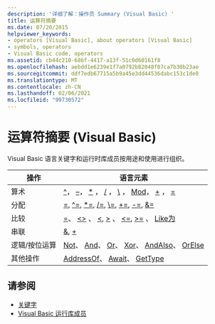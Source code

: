```yaml
---
description: '详细了解：操作员 Summary (Visual Basic) '
title: 运算符摘要
ms.date: 07/20/2015
helpviewer_keywords:
- operators [Visual Basic], about operators [Visual Basic]
- symbols, operators
- Visual Basic code, operators
ms.assetid: cb44c210-686f-4417-a13f-51c0d60161f8
ms.openlocfilehash: aebdd1e6239e1f7a0792b82048f07ca7b30b23ae
ms.sourcegitcommit: ddf7edb67715a5b9a45e3dd44536dabc153c1de0
ms.translationtype: MT
ms.contentlocale: zh-CN
ms.lasthandoff: 02/06/2021
ms.locfileid: "99730572"
---
```

# <a name="operators-summary-visual-basic"></a>运算符摘要 (Visual Basic)

Visual Basic 语言关键字和运行时库成员按用途和使用进行组织。  
  
|操作|语言元素|  
|------------|----------------------|  
|算术|[^](../operators/exponentiation-operator.md)， [–](../operators/subtraction-operator.md)， [*](../operators/multiplication-operator.md) ， [/](../operators/floating-point-division-operator.md) ， [\\](../operators/integer-division-operator.md) ， [Mod](../operators/mod-operator.md)， [+](../operators/addition-operator.md) ， [=](../operators/assignment-operator.md)|  
|分配|[=](../operators/assignment-operator.md), [^=](../operators/exponentiation-assignment-operator.md), [*=](../operators/multiplication-assignment-operator.md), [/=](../operators/floating-point-division-assignment-operator.md), [\\=](../operators/integer-division-assignment-operator.md), [+=](../operators/addition-assignment-operator.md), [-=](../operators/subtraction-assignment-operator.md), [&=](../operators/and-assignment-operator.md)|  
|比较|[=](../operators/comparison-operators.md)、 [<>](../operators/comparison-operators.md) 、 [\<](../operators/comparison-operators.md), [>](../operators/comparison-operators.md) 、 [\<=](../operators/comparison-operators.md), [>=](../operators/comparison-operators.md) 、 [Like](../operators/like-operator.md)[为](../operators/is-operator.md)|  
|串联|[&](../operators/concatenation-operator.md), [+](../operators/addition-operator.md)|  
|逻辑/按位运算|[Not](../operators/not-operator.md)、 [And](../operators/and-operator.md)、 [Or](../operators/or-operator.md)、 [Xor](../operators/xor-operator.md)、 [AndAlso](../operators/andalso-operator.md)、 [OrElse](../operators/orelse-operator.md)|  
|其他操作|[AddressOf](../operators/addressof-operator.md)、 [Await](../operators/await-operator.md)、 [GetType](../operators/gettype-operator.md)|  
  
## <a name="see-also"></a>请参阅

- [关键字](index.md)
- [Visual Basic 运行库成员](../runtime-library-members.md)
